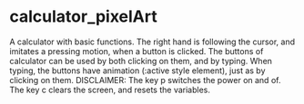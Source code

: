 # calculator_pixelArt
A calculator with basic functions.
The right hand is following the cursor, and imitates a pressing motion, when a button is clicked.
The buttons of calculator can be used by both clicking on them, and by typing. When typing, the buttons have animation (:active style element), just as by clicking on them.
DISCLAIMER: The key p switches the power on and of. The key c clears the screen, and resets the variables.
